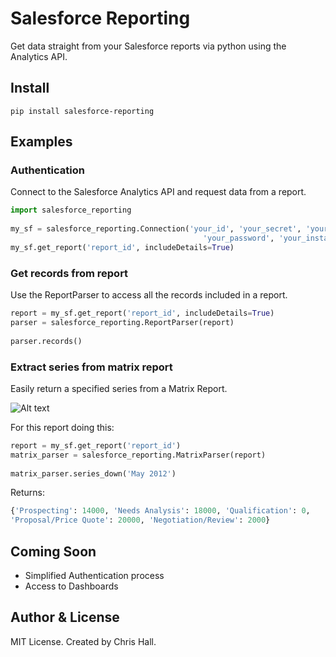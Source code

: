 # Salesforce Reporting
Get data straight from your Salesforce reports via python using the Analytics API.

## Install

    pip install salesforce-reporting

## Examples

### Authentication
Connect to the Salesforce Analytics API and request data from a report.
```python
import salesforce_reporting
    
my_sf = salesforce_reporting.Connection('your_id', 'your_secret', 'your_username', 
                                           'your_password', 'your_instance')
my_sf.get_report('report_id', includeDetails=True)
```

### Get records from report
Use the ReportParser to access all the records included in a report.
```python
report = my_sf.get_report('report_id', includeDetails=True)
parser = salesforce_reporting.ReportParser(report)
    
parser.records()
```

### Extract series from matrix report
Easily return a specified series from a Matrix Report.

![Alt text](examples/matrix_report.jpg)

For this report doing this:
```python
report = my_sf.get_report('report_id')
matrix_parser = salesforce_reporting.MatrixParser(report)
    
matrix_parser.series_down('May 2012')
```
Returns:
```python
{'Prospecting': 14000, 'Needs Analysis': 18000, 'Qualification': 0,
'Proposal/Price Quote': 20000, 'Negotiation/Review': 2000}
```

## Coming Soon
- Simplified Authentication process
- Access to Dashboards

## Author & License
MIT License. Created by Chris Hall.

